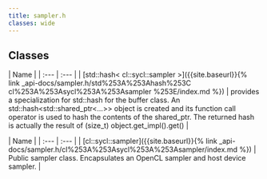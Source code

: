 ```yaml
---
title: sampler.h
classes: wide
---
```

## Classes

  | Name |
| :--- | :--- |
| [std::hash< cl::sycl::sampler >]({{site.baseurl}}{% link _api-docs/sampler.h/std%253A%253Ahash%253C cl%253A%253Asycl%253A%253Asampler %253E/index.md %}) | provides a specialization for std::hash for the buffer class. An std::hash<std::shared_ptr<...>> object is created and its function call operator is used to hash the contents of the shared_ptr. The returned hash is actually the result of (size_t) object.get_impl().get()  |


  | Name |
| :--- | :--- |
| [cl::sycl::sampler]({{site.baseurl}}{% link _api-docs/sampler.h/cl%253A%253Asycl%253A%253Asampler/index.md %}) | Public sampler class. Encapsulates an OpenCL sampler and host device sampler.  |

